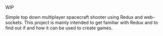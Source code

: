 WIP

Simple top down multiplayer spacecraft shooter using Redux and web-sockets.
This project is mainly intended to get familiar with Redux and to find out if and how it can be used to create games.
